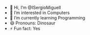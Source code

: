 - 👋 Hi, I’m @ISergioMiguelI
- 👀 I’m interested in Computers
- 🌱 I’m currently learning Programming
- 😄 Pronouns: Dinosaur
- ⚡ Fun fact: Yes

<!---
ISergioMiguelI/ISergioMiguelI is a ✨ special ✨ repository because its `README.md` (this file) appears on your GitHub profile.
You can click the Preview link to take a look at your changes.
--->
